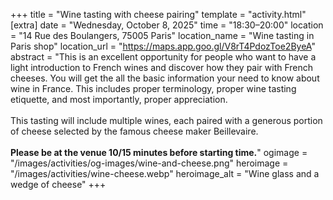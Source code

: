 +++
title = "Wine tasting with cheese pairing"
template = "activity.html"
[extra]
  date = "Wednesday, October 8, 2025"
  time = "18:30–20:00"
  location = "14 Rue des Boulangers, 75005 Paris"
  location_name = "Wine tasting in Paris shop"
  location_url = "https://maps.app.goo.gl/V8rT4PdozToe2ByeA"
  abstract = "This  is an excellent opportunity for people who want to have a light introduction to French wines and discover how they pair with French cheeses. You will get the all the basic information your need to know about wine in France. This includes proper terminology, proper wine tasting etiquette, and most importantly, proper appreciation.<br/><br/> This tasting will include multiple wines, each paired with a generous portion of cheese selected by the famous cheese maker Beillevaire.<br/><br/><strong>Please be at the venue 10/15 minutes before starting time.</strong>"
  ogimage = "/images/activities/og-images/wine-and-cheese.png"
  heroimage = "/images/activities/wine-cheese.webp"
  heroimage_alt = "Wine glass and a wedge of cheese"
+++

